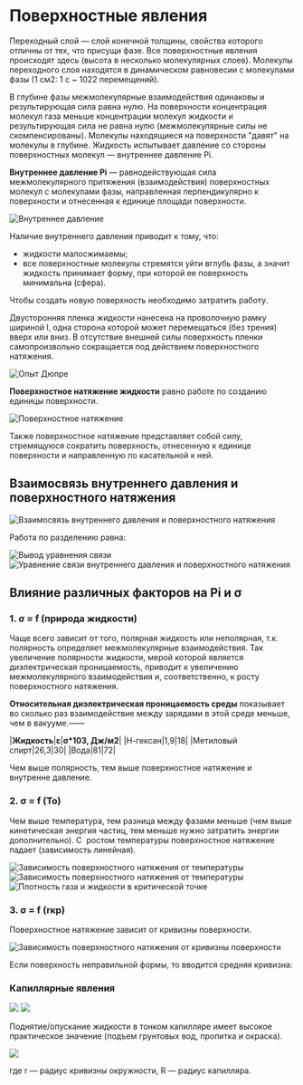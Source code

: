 # Поверхностные явления

Переходный слой — слой конечной толщины, свойства которого отличны от тех, что присущи фазе. Все поверхностные явления происходят здесь (высота в несколько молекулярных слоев). Молекулы переходного слоя находятся в динамическом равновесии с молекулами фазы (1 см2: 1 с ~ 1022 перемещений).

В глубине фазы межмолекулярные взаимодействия одинаковы и результирующая сила равна нулю. На поверхности концентрация молекул газа меньше концентрации молекул жидкости и результирующая сила не равна нулю (межмолекулярные силы не скомпенсированы). Молекулы находящиеся на поверхности "давят" на молекулы в глубине. Жидкость испытывает давление со стороны поверхностных молекул — внутреннее давление Pi.

**Внутреннее давление Pi** — равнодействующая сила межмолекулярного притяжения (взаимодействия) поверхностных молекул с молекулами фазы, направленная перпендикулярно к поверхности и отнесенная к единице площади поверхности.

![Внутреннее давление](images/poverkhnostnye-yavleniya/surface_clip_image001.png)

Наличие внутреннего давления приводит к тому, что:

* жидкости малосжимаемы;
* все поверхностные молекулы стремятся уйти вглубь фазы, а значит жидкость принимает форму, при которой ее поверхность минимальна (сфера).

Чтобы создать новую поверхность необходимо затратить работу.

Двусторонняя пленка жидкости нанесена на проволочную рамку шириной l, одна сторона которой может перемещаться (без трения) вверх или вниз. В отсутствие внешней силы поверхность пленки самопроизвольно сокращается под действием поверхностного натяжения.

![Опыт Дюпре](images/poverkhnostnye-yavleniya/surface_clip_image001_0000.png)

**Поверхностное натяжение жидкости** равно работе по созданию единицы поверхности.

![Поверхностное натяжение](images/poverkhnostnye-yavleniya/surface_clip_image001_0001.png)

Также поверхностное натяжение представляет собой силу, стремящуюся сократить поверхность, отнесенную к единице поверхности и направленную по касательной к ней.

## Взаимосвязь внутреннего давления и поверхностного натяжения

![Взаимосвязь внутреннего давления и поверхностного натяжения](images/poverkhnostnye-yavleniya/surface_clip_image001_0002.png)

Работа по разделению равна:

![Вывод уравнения связи](images/poverkhnostnye-yavleniya/surface_clip_image001_0003.png) ![Уравнение связи внутреннего давления и поверхностного натяжения](images/poverkhnostnye-yavleniya/surface_clip_image001_0005.png)

## Влияние различных факторов на Pi и σ

### 1. σ = f (природа жидкости)

Чаще всего зависит от того, полярная жидкость или неполярная, т.к. полярность определяет межмолекулярные взаимодействия. Так увеличение полярности жидкости, мерой которой является диэлектрическая проницаемость, приводит к увеличению межмолекулярного взаимодействия и, соответственно, к росту поверхностного натяжения.

**Относительная диэлектрическая проницаемость среды** показывает во сколько раз взаимодействие между зарядами в этой среде меньше, чем в вакууме.—— 

|**Жидкость**|**ε**|**σ\*103, Дж/м2**|
|Н-гексан|1,9|18|
|Метиловый спирт|26,3|30|
|Вода|81|72|

Чем выше полярность, тем выше поверхностное натяжение и внутренне давление.

### 2. σ = f (То)

Чем выше температура, тем разница между фазами меньше (чем выше кинетическая энергия частиц, тем меньше нужно затратить энергии  дополнительно). С  ростом температуры поверхностное натяжение падает (зависимость линейная).

![Зависимость поверхностного натяжения от температуры](../kolloidnaya-himiya/images/poverkhnostnye-yavleniya/surface_clip_image001_0006.png) ![Зависимость поверхностного натяжения от температуры](images/poverkhnostnye-yavleniya/surface_clip_image001_0007.png) ![Плотность газа и жидкости в критической точке](images/poverkhnostnye-yavleniya/surface_clip_image001_0008.png)

### 3. σ = f (rкр)

Поверхностное натяжение зависит от кривизны поверхности.

![Зависимость поверхностного натяжения от кривизны поверхности](images/poverkhnostnye-yavleniya/surface_clip_image001_0009.png)

Если поверхность неправильной формы, то вводится средняя кривизна:

### Капиллярные явления

![](images/poverkhnostnye-yavleniya/surface_clip_image001_0016.png) ![](images/poverkhnostnye-yavleniya/surface_clip_image001_0017.png)

Поднятие/опускание жидкости в тонком капилляре имеет высокое практическое значение (подъем грунтовых вод, пропитка и окраска).

![](images/poverkhnostnye-yavleniya/surface_clip_image001_0018.png)

где r — радиус кривизны окружности, R — радиус капилляра.

